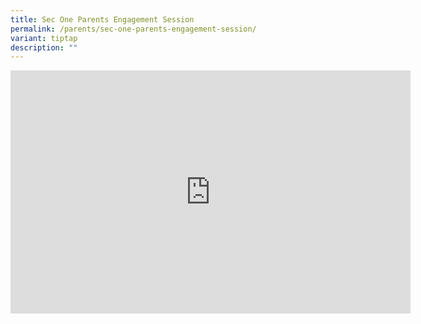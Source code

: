 ```yaml
---
title: Sec One Parents Engagement Session
permalink: /parents/sec-one-parents-engagement-session/
variant: tiptap
description: ""
---
```

<div class="iframe-wrapper">
<iframe height="389" width="640" allowfullscreen="true" frameborder="0" src="https://docs.google.com/presentation/d/e/2PACX-1vQudurGfiQmqcWhr4l-bUJMOk51z9Go4XIlYPyyuSed4A3f1pwEjx-NC6TN2H1Rww/embed?start=true&amp;loop=true&amp;delayms=3000"></iframe>
</div>
<p></p>